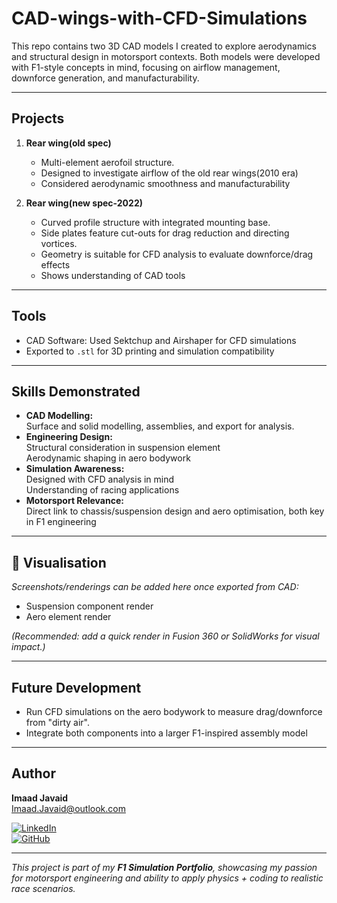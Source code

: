 # CAD-wings-with-CFD-Simulations


This repo contains two 3D CAD models I created to explore aerodynamics and structural design in motorsport contexts. Both models were developed with F1-style concepts in mind, focusing on airflow management, downforce generation, and manufacturability.

---

## Projects

1. **Rear wing(old spec)** 
   - Multi-element aerofoil structure. 
   - Designed to investigate airflow of the old rear wings(2010 era)
   - Considered aerodynamic smoothness and manufacturability  
   
2. **Rear wing(new spec-2022)**
   - Curved profile structure with integrated mounting base.  
   - Side plates feature cut-outs for drag reduction and directing vortices.
   - Geometry is suitable for CFD analysis to evaluate downforce/drag effects  
   - Shows understanding of CAD tools  

---

## Tools 

- CAD Software: Used Sektchup and Airshaper for CFD simulations 
- Exported to `.stl` for 3D printing and simulation compatibility  

---

## Skills Demonstrated

- **CAD Modelling:**  
  Surface and solid modelling, assemblies, and export for analysis.  
- **Engineering Design:**  
  Structural consideration in suspension element  
  Aerodynamic shaping in aero bodywork  
- **Simulation Awareness:**  
  Designed with CFD analysis in mind  
  Understanding of racing applications  
- **Motorsport Relevance:**  
  Direct link to chassis/suspension design and aero optimisation, both key in F1 engineering  

---

## 📸 Visualisation

*Screenshots/renderings can be added here once exported from CAD:*  
- Suspension component render  
- Aero element render  

*(Recommended: add a quick render in Fusion 360 or SolidWorks for visual impact.)*

---

## Future Development
 
- Run CFD simulations on the aero bodywork to measure drag/downforce from "dirty air".
- Integrate both components into a larger F1-inspired assembly model  

---

## Author

**Imaad Javaid**  
 [Imaad.Javaid@outlook.com](mailto:Imaad.Javaid@outlook.com) 

[![LinkedIn](https://img.shields.io/badge/LinkedIn-0077B5?style=for-the-badge&logo=linkedin&logoColor=white)](https://linkedin.com/in/imaad-javaid-854941369)  
[![GitHub](https://img.shields.io/badge/GitHub-181717?style=for-the-badge&logo=github&logoColor=white)](https://github.com/IJF1)

---

 *This project is part of my **F1 Simulation Portfolio**, showcasing my passion for motorsport engineering and ability to apply physics + coding to realistic race scenarios.*

